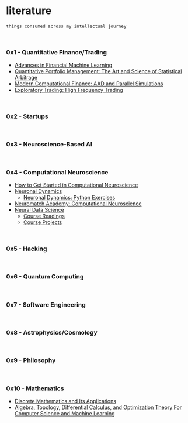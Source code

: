 # literature

```
things consumed across my intellectual journey
```

<br>


### 0x1 - Quantitative Finance/Trading

- [Advances in Financial Machine Learning](quantitative_finance/Advances%20in%20Financial%20Machine%20Learning.pdf)
- [Quantitative Portfolio Management: The Art and Science of Statistical Arbitrage](quantitative_finance/Quantitative%20Portfolio%20Management%20The%20Art%20and%20Science%20of%20Statistical%20Arbitrage.pdf)
- [Modern Computational Finance: AAD and Parallel Simulations](quantitative_finance/Savine_Modern_Computational_Finance.pdf)
- [Exploratory Trading: High Frequency Trading](quantitative_finance/Exploratory%20Trading%20HFT.pdf)

<br>

### 0x2 - Startups

<br>

### 0x3 - Neuroscience-Based AI


<br>

### 0x4 - Computational Neuroscience

- [How to Get Started in Computational Neuroscience](https://medium.com/neurotechx/how-to-get-started-in-computational-neuroscience-dde4b1817ccd)
- [Neuronal Dynamics](https://neuronaldynamics.epfl.ch/online/index.html)
  - [Neuronal Dynamics: Python Exercises](https://neuronaldynamics-exercises.readthedocs.io/en/latest/)
- [Neuromatch Academy: Computational Neuroscience](https://compneuro.neuromatch.io/tutorials/intro.html)
- [Neural Data Science](https://github.com/NeuralDataScience)
  - [Course Readings](https://github.com/NeuralDataScience/Readings)
  - [Course Projects](https://github.com/NeuralDataScience/Projects)

<br>

### 0x5 - Hacking

<br>

### 0x6 - Quantum Computing

<br>

### 0x7 - Software Engineering

<br>

### 0x8 - Astrophysics/Cosmology

<br>

### 0x9 - Philosophy

<br>

### 0x10 - Mathematics

- [Discrete Mathematics and Its Applications](mathematics/Discrete%20mathematics%20and%20its%20applications%20by%20Rosen,%20Kenneth%20H%20,%208th%20Edition.pdf)
- [Algebra, Topology, Differential Calculus, and Optimization Theory For Computer Science and Machine Learning](mathematics/Deep%20Maths%20for%20CS%20and%20ML.pdf)
